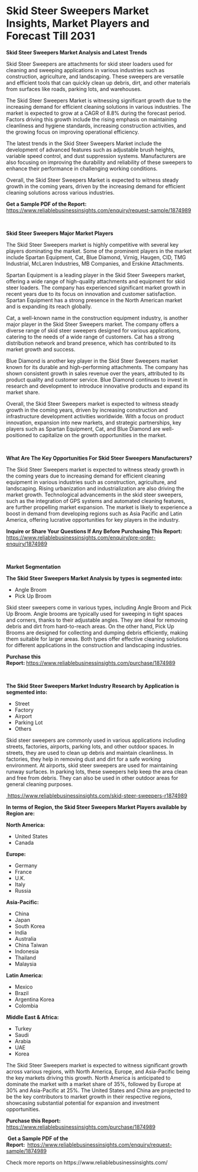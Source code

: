 <p><h1>Skid Steer Sweepers Market Insights, Market Players and Forecast Till 2031</h1></p><p><strong>Skid Steer Sweepers Market Analysis and Latest Trends</strong></p>
<p><p>Skid Steer Sweepers are attachments for skid steer loaders used for cleaning and sweeping applications in various industries such as construction, agriculture, and landscaping. These sweepers are versatile and efficient tools that can quickly clean up debris, dirt, and other materials from surfaces like roads, parking lots, and warehouses.</p><p>The Skid Steer Sweepers Market is witnessing significant growth due to the increasing demand for efficient cleaning solutions in various industries. The market is expected to grow at a CAGR of 8.8% during the forecast period. Factors driving this growth include the rising emphasis on maintaining cleanliness and hygiene standards, increasing construction activities, and the growing focus on improving operational efficiency.</p><p>The latest trends in the Skid Steer Sweepers Market include the development of advanced features such as adjustable brush heights, variable speed control, and dust suppression systems. Manufacturers are also focusing on improving the durability and reliability of these sweepers to enhance their performance in challenging working conditions.</p><p>Overall, the Skid Steer Sweepers Market is expected to witness steady growth in the coming years, driven by the increasing demand for efficient cleaning solutions across various industries.</p></p>
<p><strong>Get a Sample PDF of the Report:&nbsp;</strong> <a href="https://www.reliablebusinessinsights.com/enquiry/request-sample/1874989">https://www.reliablebusinessinsights.com/enquiry/request-sample/1874989</a></p>
<p>&nbsp;</p>
<p><strong>Skid Steer Sweepers Major Market Players</strong></p>
<p><p>The Skid Steer Sweepers market is highly competitive with several key players dominating the market. Some of the prominent players in the market include Spartan Equipment, Cat, Blue Diamond, Virnig, Haugen, CID, TMG Industrial, McLaren Industries, MB Companies, and Erskine Attachments.</p><p>Spartan Equipment is a leading player in the Skid Steer Sweepers market, offering a wide range of high-quality attachments and equipment for skid steer loaders. The company has experienced significant market growth in recent years due to its focus on innovation and customer satisfaction. Spartan Equipment has a strong presence in the North American market and is expanding its reach globally.</p><p>Cat, a well-known name in the construction equipment industry, is another major player in the Skid Steer Sweepers market. The company offers a diverse range of skid steer sweepers designed for various applications, catering to the needs of a wide range of customers. Cat has a strong distribution network and brand presence, which has contributed to its market growth and success.</p><p>Blue Diamond is another key player in the Skid Steer Sweepers market known for its durable and high-performing attachments. The company has shown consistent growth in sales revenue over the years, attributed to its product quality and customer service. Blue Diamond continues to invest in research and development to introduce innovative products and expand its market share.</p><p>Overall, the Skid Steer Sweepers market is expected to witness steady growth in the coming years, driven by increasing construction and infrastructure development activities worldwide. With a focus on product innovation, expansion into new markets, and strategic partnerships, key players such as Spartan Equipment, Cat, and Blue Diamond are well-positioned to capitalize on the growth opportunities in the market.</p></p>
<p>&nbsp;</p>
<p><strong>What Are The Key Opportunities For Skid Steer Sweepers Manufacturers?</strong></p>
<p><p>The Skid Steer Sweepers market is expected to witness steady growth in the coming years due to increasing demand for efficient cleaning equipment in various industries such as construction, agriculture, and landscaping. Rising urbanization and industrialization are also driving the market growth. Technological advancements in the skid steer sweepers, such as the integration of GPS systems and automated cleaning features, are further propelling market expansion. The market is likely to experience a boost in demand from developing regions such as Asia Pacific and Latin America, offering lucrative opportunities for key players in the industry.</p></p>
<p><strong>Inquire or Share Your Questions If Any Before Purchasing This Report:</strong> <a href="https://www.reliablebusinessinsights.com/enquiry/pre-order-enquiry/1874989">https://www.reliablebusinessinsights.com/enquiry/pre-order-enquiry/1874989</a></p>
<p>&nbsp;</p>
<p><strong>Market Segmentation</strong></p>
<p><strong>The Skid Steer Sweepers Market Analysis by types is segmented into:</strong></p>
<p><ul><li>Angle Broom</li><li>Pick Up Broom</li></ul></p>
<p><p>Skid steer sweepers come in various types, including Angle Broom and Pick Up Broom. Angle brooms are typically used for sweeping in tight spaces and corners, thanks to their adjustable angles. They are ideal for removing debris and dirt from hard-to-reach areas. On the other hand, Pick Up Brooms are designed for collecting and dumping debris efficiently, making them suitable for larger areas. Both types offer effective cleaning solutions for different applications in the construction and landscaping industries.</p></p>
<p><strong>Purchase this Report:&nbsp;</strong><a href="https://www.reliablebusinessinsights.com/purchase/1874989">https://www.reliablebusinessinsights.com/purchase/1874989</a></p>
<p>&nbsp;</p>
<p><strong>The Skid Steer Sweepers Market Industry Research by Application is segmented into:</strong></p>
<p><ul><li>Street</li><li>Factory</li><li>Airport</li><li>Parking Lot</li><li>Others</li></ul></p>
<p><p>Skid steer sweepers are commonly used in various applications including streets, factories, airports, parking lots, and other outdoor spaces. In streets, they are used to clean up debris and maintain cleanliness. In factories, they help in removing dust and dirt for a safe working environment. At airports, skid steer sweepers are used for maintaining runway surfaces. In parking lots, these sweepers help keep the area clean and free from debris. They can also be used in other outdoor areas for general cleaning purposes.</p></p>
<p><a href="https://www.reliablebusinessinsights.com/skid-steer-sweepers-r1874989">&nbsp;https://www.reliablebusinessinsights.com/skid-steer-sweepers-r1874989</a></p>
<p><strong>In terms of Region, the Skid Steer Sweepers Market Players available by Region are:</strong></p>
<p>
    <p> <strong> North America: </strong>
        <ul>
            <li>United States</li>
            <li>Canada</li>
        </ul>
        </p> 
    <p> <strong> Europe: </strong>
        <ul>
            <li>Germany</li>
            <li>France</li>
            <li>U.K.</li>
            <li>Italy</li>
            <li>Russia</li>
        </ul>
        </p> 
    <p> <strong> Asia-Pacific: </strong>
        <ul>
            <li>China</li>
            <li>Japan</li>
            <li>South Korea</li>
            <li>India</li>
            <li>Australia</li>
            <li>China Taiwan</li>
            <li>Indonesia</li>
            <li>Thailand</li>
            <li>Malaysia</li>
        </ul>
        </p> 
    <p> <strong> Latin America: </strong>
        <ul>
            <li>Mexico</li>
            <li>Brazil</li>
            <li>Argentina Korea</li>
            <li>Colombia</li>
        </ul>
        </p> 
    <p> <strong> Middle East & Africa: </strong>
        <ul>
            <li>Turkey</li>
            <li>Saudi</li>
            <li>Arabia</li>
            <li>UAE</li>
            <li>Korea</li>
        </ul>
    </p>
    </p>
<p><p>The Skid Steer Sweepers market is expected to witness significant growth across various regions, with North America, Europe, and Asia-Pacific being the key markets driving this growth. North America is anticipated to dominate the market with a market share of 35%, followed by Europe at 30% and Asia-Pacific at 25%. The United States and China are projected to be the key contributors to market growth in their respective regions, showcasing substantial potential for expansion and investment opportunities.</p></p>
<p><strong>Purchase this Report: </strong><a href="https://www.reliablebusinessinsights.com/purchase/1874989">https://www.reliablebusinessinsights.com/purchase/1874989</a></p>
<p>&nbsp;<strong>Get a Sample PDF of the Report:&nbsp;&nbsp;</strong><a href="https://www.reliablebusinessinsights.com/enquiry/request-sample/1874989">https://www.reliablebusinessinsights.com/enquiry/request-sample/1874989</a></p>
<p><strong></strong></p>
<p>Check more reports on https://www.reliablebusinessinsights.com/</p>